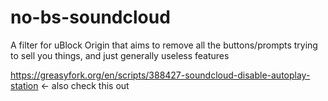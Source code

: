# no-bs-soundcloud
A filter for uBlock Origin that aims to remove all the buttons/prompts trying to sell you things, and just generally useless features

https://greasyfork.org/en/scripts/388427-soundcloud-disable-autoplay-station <- also check this out
